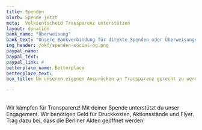 ```yaml
---
title: Spenden
blurb: Spende jetzt
meta:  Volksentscheid Transparenz unterstützen
layout: donation
bank_name: "Überweisung"
bank_text: "Unsere Bankverbindung für direkte Spenden oder Überweisungen und Daueraufträge ist:"
img_header: /okf/spenden-social-og.png
paypal_name:
paypal_text:
paypal_link: #
betterplace_name: Betterplace
betterplace_text:
box_title: Um unseren eigenen Ansprüchen an Transparenz gerecht zu werden, haben wir die wichtigsten Transparenzinfos zusammengetragen

---
```


<br>
Wir kämpfen für Transparenz! Mit deiner Spende unterstützt du unser Engagement. Wir benötigen Geld für Druckkosten, Aktionsstände und Flyer. Trag dazu bei, dass die Berliner Akten geöffnet werden!